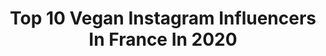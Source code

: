 ---
title: Top 10 Vegan Instagram Influencers In France In 2020
description: >-
  Find top vegan Instagram influencers in France in 2020. Most popular hashtags: #shooting #model #france.
platform: Instagram
hits: 501
text_top: Analyze the most popular Instagram profiles on inBeat.
text_bottom: Our database aggregates 501 Instagram influencers like this in France for you to connect with.
profiles:
  - username: "mireiadelgado"
    fullname: >-
      Mireia Delgado
    bio: >-
      🌿 Vegan & Conscious living 🐮 Passionate about photography, animals & nature 🌞 Live and let live — hellomireiadelgado@gmail.com
    location: "France"
    followers: 9665
    engagement: 1346
    commentsToLikes: 0.093096
    id: ckap07rj2p42o0i78qn3hpxzw
    verified: false
    hashtags: "#cantabria, #vegansofspain"
  - username: "lois.lapetitefleur"
    fullname: >-
      Loïs Petite fleur
    bio: >-
      👶🇧🇪🇫🇷🇵🇱🇸🇳 3 yrs old - 108 cm - Paris 🌱#Vegan Zara, Mango, C&A, Jacadi, Catimini, Sergent Major, Natalys, Okaidi, La Halle, Monoprix... Managed by mom
    location: "France"
    followers: 3205
    engagement: 2302
    commentsToLikes: 0.149169
    id: ckaovf8wi4cv20i782k068zj0
    verified: false
    hashtags: "#mixedgirl, #shooting, #mixed, #veganbaby"
  - username: "marie_cornillon"
    fullname: >-
      Marie Cornillon
    bio: >-
      🎬 French actress📍Paris 🦔 Vegan 🔹TikTok : mariecornillon 🔸YouTube : Marie Cornillon MY YOUTUBE CHANNEL 💪😉💥⬇️
    location: "France"
    followers: 163342
    engagement: 876
    commentsToLikes: 0.020928
    id: ck0vzibqr98tz0i193zqept2w
    verified: false
    hashtags: "#redhead, #ginger, #rousse, #redheadsdoitbetter"
  - username: "jeannesomewhere"
    fullname: >-
      𝑱𝒆𝒂𝒏𝒏𝒆 𝑺𝒐𝒎𝒆𝒘𝒉𝒆𝒓𝒆🕊Vegan &Travel
    bio: >-
      VEGAN | LIFESTYLE | TRAVEL Freelance content creator & community manager & blogger👩🏻‍💻 📍Bordeaux 🌿 HAPPY VIBES EVERYDAY
    location: "France"
    followers: 8912
    engagement: 635
    commentsToLikes: 0.110453
    id: ckap1c0jbtxp60i78l4sjvq7r
    verified: false
    hashtags: "#veganfood, #greece, #beautifuldestinations, #elafonisi"
  - username: "lisa.palvin"
    fullname: >-
      Lisa Palvin
    bio: >-
      📍Athens 📸 Model 🌱 Vegan ✉ lisa.g.casting@gmail.com ⬇️ Exclusive content on
    location: "France"
    followers: 8515
    engagement: 970
    commentsToLikes: 0.044897
    id: ck6u0n5yignuh0j71hj5aqojx
    verified: false
    hashtags: "#sky, #brunette, #sea, #body"
  - username: "addfunandmix"
    fullname: >-
      Daljaa
    bio: >-
      Mama de 3 petits humains. Unschooling, vegan, autiste, queer et féministe (dans aucun ordre en particulier 🤘) 👧🏻12 👧🏻8 👦🏻6
    location: "France"
    followers: 3735
    engagement: 1095
    commentsToLikes: 0.123081
    id: ck0vzfbu58tzc0i19zfu70qmi
    verified: false
    hashtags: "#addfunphotochallenge"
  - username: "celinehyeo"
    fullname: >-
      ▽ Céline | une vie de VEGAN 🦧
    bio: >-
      ☾ | Spiritualité ♊️ #veganlifestyle | #ecofashion | #mindfulliving 🎐| eurasienne 🇻🇳🇳🇱 🧠 | Experte & Formatrice Instagram @lecafedigital.fr 📧 | Collab
    location: "France"
    followers: 14356
    engagement: 311
    commentsToLikes: 0.185280
    id: ck6u7ui5fnpwx0j71jivm620g
    verified: false
    hashtags: "#france, #occitanie, #confinement2, #nicefrance"
  - username: "missbeetownsend"
    fullname: >-
      BEE | VINTAGE TIPS & TRICKS
    bio: >-
      📽️ YOUTUBE VIDEOS 👀 🎙️ Music & Vintage Style ♻️ Vegan & Sustainable Living #VintageTipsandTricks
    location: "France"
    followers: 39682
    engagement: 345
    commentsToLikes: 0.028561
    id: ck5hnsei4ob850i11fektv22q
    verified: false
    hashtags: "#vintageglamour, #1940sfashion, #fallfashion, #vintagestyle"
  - username: "camicottani"
    fullname: >-
      ☽ Cami | Daily Yoga ☆
    bio: >-
      🌱 • yogi végane ☽ wellness 🎥 • Blog www.camicottani.com ॐ • Chaîne YouTube . Je partage des conseils pour tous les niveaux 👍🏻
    location: "France"
    followers: 8254
    engagement: 701
    commentsToLikes: 0.083974
    id: ck5cglknvp36h0i11igvhyy2u
    verified: false
    hashtags: ""
  - username: "chloe_tesla"
    fullname: >-
      Chloé Tesla
    bio: >-
      -TEMPORARY HUMAN- Antispeciesist🐶=🐮=👤 7 yrs vegan🌱 Model for a living🇫🇷 Paris+Marseille+🚐 StraightEdge✖️ Antinatalist🌍 Activist🏴 AWAKE👁 My YouTube ⬇️
    location: "France"
    followers: 15848
    engagement: 462
    commentsToLikes: 0.085860
    id: ck6tvzv69p7dl0j719s20webe
    verified: false
    hashtags: "#paris, #sustainablefashion, #vegane, #cosmetiquesnaturels"
---